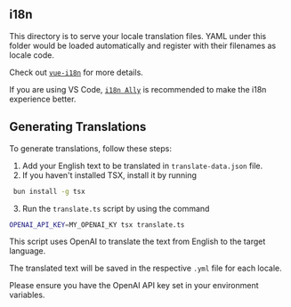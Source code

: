 ## i18n

This directory is to serve your locale translation files. YAML under this folder would be loaded automatically and register with their filenames as locale code.

Check out [`vue-i18n`](https://github.com/intlify/vue-i18n-next) for more details.

If you are using VS Code, [`i18n Ally`](https://github.com/lokalise/i18n-ally) is recommended to make the i18n experience better.


## Generating Translations

To generate translations, follow these steps:

1. Add your English text to be translated in `translate-data.json` file.
2. If you haven't installed TSX, install it by running 
```bash
 bun install -g tsx
 ```
3. Run the `translate.ts` script by using the command 
```bash
OPENAI_API_KEY=MY_OPENAI_KY tsx translate.ts
```

This script uses OpenAI to translate the text from English to the target language.

The translated text will be saved in the respective `.yml` file for each locale.

Please ensure you have the OpenAI API key set in your environment variables.
